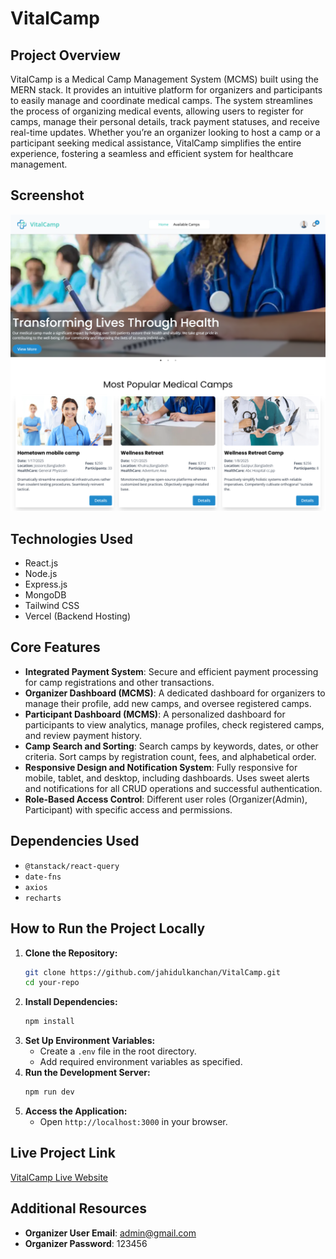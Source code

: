 # VitalCamp

## Project Overview
VitalCamp is a Medical Camp Management System (MCMS) built using the MERN stack. It provides an intuitive platform for organizers and participants to easily manage and coordinate medical camps. The system streamlines the process of organizing medical events, allowing users to register for camps, manage their personal details, track payment statuses, and receive real-time updates. Whether you’re an organizer looking to host a camp or a participant seeking medical assistance, VitalCamp simplifies the entire experience, fostering a seamless and efficient system for healthcare management.

## Screenshot
![VitalCamp Screenshot](https://raw.githubusercontent.com/jahidulkanchan/VitalCamp/refs/heads/main/client-site/public/project1.png)

## Technologies Used
- React.js
- Node.js
- Express.js
- MongoDB
- Tailwind CSS
- Vercel (Backend Hosting)

## Core Features
- **Integrated Payment System**: Secure and efficient payment processing for camp registrations and other transactions.
- **Organizer Dashboard (MCMS)**: A dedicated dashboard for organizers to manage their profile, add new camps, and oversee registered camps.
- **Participant Dashboard (MCMS)**: A personalized dashboard for participants to view analytics, manage profiles, check registered camps, and review payment history.
- **Camp Search and Sorting**: Search camps by keywords, dates, or other criteria. Sort camps by registration count, fees, and alphabetical order.
- **Responsive Design and Notification System**: Fully responsive for mobile, tablet, and desktop, including dashboards. Uses sweet alerts and notifications for all CRUD operations and successful authentication.
- **Role-Based Access Control**: Different user roles (Organizer(Admin), Participant) with specific access and permissions.

## Dependencies Used
- `@tanstack/react-query`
- `date-fns`
- `axios`
- `recharts`

## How to Run the Project Locally
1. **Clone the Repository:**
   ```sh
   git clone https://github.com/jahidulkanchan/VitalCamp.git
   cd your-repo
   ```
2. **Install Dependencies:**
   ```sh
   npm install
   ```
3. **Set Up Environment Variables:**
   - Create a `.env` file in the root directory.
   - Add required environment variables as specified.
4. **Run the Development Server:**
   ```sh
   npm run dev
   ```
5. **Access the Application:**
   - Open `http://localhost:3000` in your browser.

## Live Project Link
[VitalCamp Live Website](https://vitalcamp.netlify.app)

## Additional Resources
- **Organizer User Email**: admin@gmail.com
- **Organizer Password**: 123456
